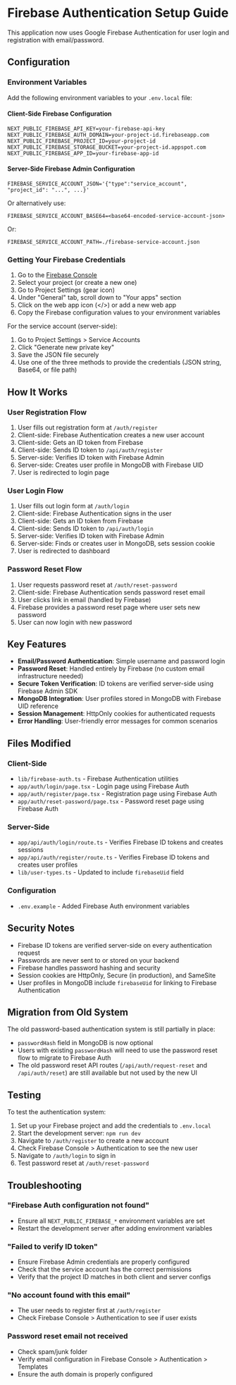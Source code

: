 # Firebase Authentication Setup Guide

This application now uses Google Firebase Authentication for user login and registration with email/password.

## Configuration

### Environment Variables

Add the following environment variables to your `.env.local` file:

#### Client-Side Firebase Configuration
```
NEXT_PUBLIC_FIREBASE_API_KEY=your-firebase-api-key
NEXT_PUBLIC_FIREBASE_AUTH_DOMAIN=your-project-id.firebaseapp.com
NEXT_PUBLIC_FIREBASE_PROJECT_ID=your-project-id
NEXT_PUBLIC_FIREBASE_STORAGE_BUCKET=your-project-id.appspot.com
NEXT_PUBLIC_FIREBASE_APP_ID=your-firebase-app-id
```

#### Server-Side Firebase Admin Configuration
```
FIREBASE_SERVICE_ACCOUNT_JSON='{"type":"service_account", "project_id": "...", ...}'
```
Or alternatively use:
```
FIREBASE_SERVICE_ACCOUNT_BASE64=<base64-encoded-service-account-json>
```
Or:
```
FIREBASE_SERVICE_ACCOUNT_PATH=./firebase-service-account.json
```

### Getting Your Firebase Credentials

1. Go to the [Firebase Console](https://console.firebase.google.com/)
2. Select your project (or create a new one)
3. Go to Project Settings (gear icon)
4. Under "General" tab, scroll down to "Your apps" section
5. Click on the web app icon (</>) or add a new web app
6. Copy the Firebase configuration values to your environment variables

For the service account (server-side):
1. Go to Project Settings > Service Accounts
2. Click "Generate new private key"
3. Save the JSON file securely
4. Use one of the three methods to provide the credentials (JSON string, Base64, or file path)

## How It Works

### User Registration Flow

1. User fills out registration form at `/auth/register`
2. Client-side: Firebase Authentication creates a new user account
3. Client-side: Gets an ID token from Firebase
4. Client-side: Sends ID token to `/api/auth/register`
5. Server-side: Verifies ID token with Firebase Admin
6. Server-side: Creates user profile in MongoDB with Firebase UID
7. User is redirected to login page

### User Login Flow

1. User fills out login form at `/auth/login`
2. Client-side: Firebase Authentication signs in the user
3. Client-side: Gets an ID token from Firebase
4. Client-side: Sends ID token to `/api/auth/login`
5. Server-side: Verifies ID token with Firebase Admin
6. Server-side: Finds or creates user in MongoDB, sets session cookie
7. User is redirected to dashboard

### Password Reset Flow

1. User requests password reset at `/auth/reset-password`
2. Client-side: Firebase Authentication sends password reset email
3. User clicks link in email (handled by Firebase)
4. Firebase provides a password reset page where user sets new password
5. User can now login with new password

## Key Features

- **Email/Password Authentication**: Simple username and password login
- **Password Reset**: Handled entirely by Firebase (no custom email infrastructure needed)
- **Secure Token Verification**: ID tokens are verified server-side using Firebase Admin SDK
- **MongoDB Integration**: User profiles stored in MongoDB with Firebase UID reference
- **Session Management**: HttpOnly cookies for authenticated requests
- **Error Handling**: User-friendly error messages for common scenarios

## Files Modified

### Client-Side
- `lib/firebase-auth.ts` - Firebase Authentication utilities
- `app/auth/login/page.tsx` - Login page using Firebase Auth
- `app/auth/register/page.tsx` - Registration page using Firebase Auth
- `app/auth/reset-password/page.tsx` - Password reset page using Firebase Auth

### Server-Side
- `app/api/auth/login/route.ts` - Verifies Firebase ID tokens and creates sessions
- `app/api/auth/register/route.ts` - Verifies Firebase ID tokens and creates user profiles
- `lib/user-types.ts` - Updated to include `firebaseUid` field

### Configuration
- `.env.example` - Added Firebase Auth environment variables

## Security Notes

- Firebase ID tokens are verified server-side on every authentication request
- Passwords are never sent to or stored on your backend
- Firebase handles password hashing and security
- Session cookies are HttpOnly, Secure (in production), and SameSite
- User profiles in MongoDB include `firebaseUid` for linking to Firebase Authentication

## Migration from Old System

The old password-based authentication system is still partially in place:
- `passwordHash` field in MongoDB is now optional
- Users with existing `passwordHash` will need to use the password reset flow to migrate to Firebase Auth
- The old password reset API routes (`/api/auth/request-reset` and `/api/auth/reset`) are still available but not used by the new UI

## Testing

To test the authentication system:

1. Set up your Firebase project and add the credentials to `.env.local`
2. Start the development server: `npm run dev`
3. Navigate to `/auth/register` to create a new account
4. Check Firebase Console > Authentication to see the new user
5. Navigate to `/auth/login` to sign in
6. Test password reset at `/auth/reset-password`

## Troubleshooting

### "Firebase Auth configuration not found"
- Ensure all `NEXT_PUBLIC_FIREBASE_*` environment variables are set
- Restart the development server after adding environment variables

### "Failed to verify ID token"
- Ensure Firebase Admin credentials are properly configured
- Check that the service account has the correct permissions
- Verify that the project ID matches in both client and server configs

### "No account found with this email"
- The user needs to register first at `/auth/register`
- Check Firebase Console > Authentication to see if user exists

### Password reset email not received
- Check spam/junk folder
- Verify email configuration in Firebase Console > Authentication > Templates
- Ensure the auth domain is properly configured
